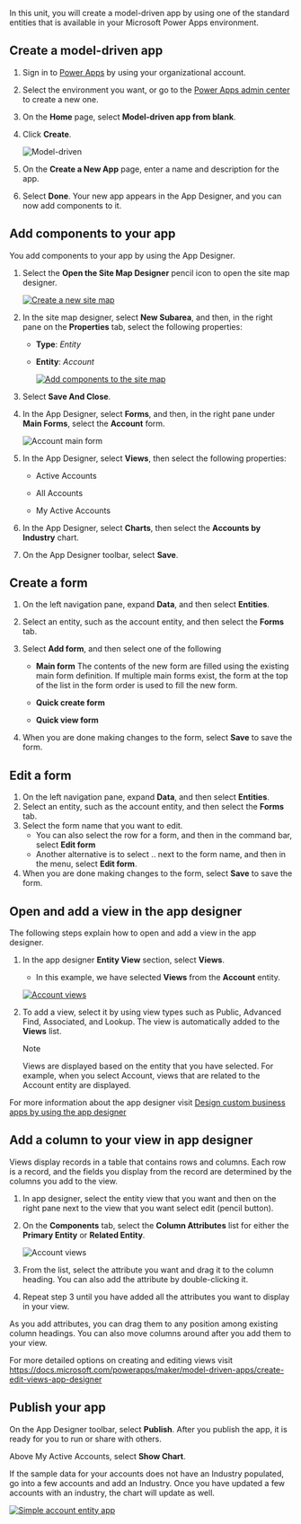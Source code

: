 In this unit, you will create a model-driven app by using one of the standard
entities that is available in your Microsoft Power Apps environment.

## Create a model-driven app

1.  Sign in to [Power Apps](https://make.powerapps.com/) by using your
    organizational account.

2.  Select the environment you want, or go to the [Power Apps admin
    center](https://admin.powerapps.com/) to create a new one.

3.  On the **Home** page, select **Model-driven app from blank**.

4.  Click **Create**.

    ![Model-driven](../media/model-driven-app-from-blank.png)

5.  On the **Create a New App** page, enter a name and description for the app.

6.  Select **Done**. Your new app appears in the App Designer, and you can now
    add components to it.

## Add components to your app

You add components to your app by using the App Designer.

1.  Select the **Open the Site Map Designer** pencil icon to open the site map
    designer.

    [![Create a new site map](../media/app-designer-configuration.png)](../media/app-designer-configuration.png#lightbox)

2.  In the site map designer, select **New Subarea**, and then, in the right
    pane on the **Properties** tab, select the following properties:

    -   **Type**: *Entity*

    -   **Entity**: *Account*

        [![Add components to the site map](../media/sitemap-designer.png)](../media/sitemap-designer.png#lightbox)

3.  Select **Save And Close**.

4.  In the App Designer, select **Forms**, and then, in the right pane
    under **Main Forms**, select the **Account** form.

    ![Account main form](../media/account-forms.png)

5.  In the App Designer, select **Views**, then select the following properties:

    -   Active Accounts

    -   All Accounts

    -   My Active Accounts

6.  In the App Designer, select **Charts**, then select the **Accounts by Industry** chart.

7.  On the App Designer toolbar, select **Save**.

## Create a form

1.	On the left navigation pane, expand **Data**, and then select **Entities**.

2.	Select an entity, such as the account entity, and then select the **Forms** tab.

3.	Select **Add form**, and then select one of the following
    *	**Main form**
            The contents of the new form are filled using the existing main form definition. If multiple main forms exist, the form at the top of the list in the form order is used to fill the new form.
    
    *   **Quick create form**
 	
    *   **Quick view form**

4.	When you are done making changes to the form, select **Save** to save the form.

## Edit a form

1.	On the left navigation pane, expand **Data**, and then select **Entities**.
2.	Select an entity, such as the account entity, and then select the **Forms** tab.
3.	Select the form name that you want to edit.
    *   You can also select the row for a form, and then in the command bar, select **Edit form**
    *   Another alternative is to select .. next to the form name, and then in the menu, select **Edit form**.
4.	When you are done making changes to the form, select **Save** to save the form.

## Open and add a view in the app designer
The following steps explain how to open and add a view in the app designer.

1.	In the app designer **Entity View** section, select **Views**.
    *   In this example, we have selected **Views** from the **Account** entity.

    [![Account views](../media/app-designer-add-view.png)](../media/app-designer-add-view.png#lightbox)

2.	To add a view, select it by using view types such as Public, Advanced Find, Associated, and Lookup. The view is automatically added to the **Views** list.

    > [!NOTE]
    > Views are displayed based on the entity that you have selected. For example, when you select Account, views that are related to the Account entity are displayed.

For more information about the app designer visit [Design custom business apps by using the app designer](https://docs.microsoft.com/powerapps/maker/model-driven-apps/design-custom-business-apps-using-app-designer)

## Add a column to your view in app designer

Views display records in a table that contains rows and columns. Each row is a record, and the fields you display from the record are determined by the columns you add to the view.

1.	In app designer, select the entity view that you want and then on the right pane next to the view that you want select edit (pencil button).

2.	On the **Components** tab, select the **Column Attributes** list for either the **Primary Entity** or **Related Entity**.

    ![Account views](../media/column-attributes.png)

3.	From the list, select the attribute you want and drag it to the column heading. You can also add the attribute by double-clicking it.

4.	Repeat step 3 until you have added all the attributes you want to display in your view.

As you add attributes, you can drag them to any position among existing column headings. You can also move columns around after you add them to your view.

For more detailed options on creating and editing views visit https://docs.microsoft.com/powerapps/maker/model-driven-apps/create-edit-views-app-designer 

## Publish your app

On the App Designer toolbar, select **Publish**. After you publish the app, it
is ready for you to run or share with others.

Above My Active Accounts, select **Show Chart**.

If the sample data for your accounts does not have an Industry populated, go
into a few accounts and add an Industry. Once you have updated a few accounts
with an industry, the chart will update as well.

[![Simple account entity app](../media/account-charts.png)](../media/account-charts.png#lightbox)
